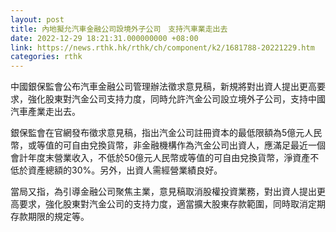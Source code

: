 ```yaml
---
layout: post
title: 內地擬允汽車金融公司設境外子公司　支持汽車業走出去
date: 2022-12-29 18:21:31.000000000 +08:00
link: https://news.rthk.hk/rthk/ch/component/k2/1681788-20221229.htm
categories: rthk
---
```


中國銀保監會公布汽車金融公司管理辦法徵求意見稿，新規將對出資人提出更高要求，強化股東對汽金公司支持力度，同時允許汽金公司設立境外子公司，支持中國汽車產業走出去。

銀保監會在官網發布徵求意見稿，指出汽金公司註冊資本的最低限額為5億元人民幣，或等值的可自由兌換貨幣，非金融機構作為汽金公司出資人，應滿足最近一個會計年度末營業收入，不低於50億元人民幣或等值的可自由兌換貨幣，淨資產不低於資產總額的30%。另外，出資人需經營業績良好。

當局又指，為引導金融公司聚焦主業，意見稿取消股權投資業務，對出資人提出更高要求，強化股東對汽金公司的支持力度，適當擴大股東存款範圍，同時取消定期存款期限的規定等。
